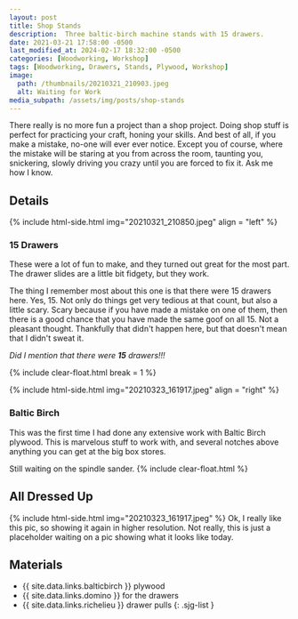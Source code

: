 ```yaml
---
layout: post
title: Shop Stands
description:  Three baltic-birch machine stands with 15 drawers.
date: 2021-03-21 17:58:00 -0500
last_modified_at: 2024-02-17 18:32:00 -0500
categories: [Woodworking, Workshop]
tags: [Woodworking, Drawers, Stands, Plywood, Workshop]
image:
  path: /thumbnails/20210321_210903.jpeg
  alt: Waiting for Work
media_subpath: /assets/img/posts/shop-stands
---
```

There really is no more fun a project than a shop project. Doing shop stuff is perfect for practicing your craft, honing your skills. And best of all, if you make a mistake, no-one will ever ever notice. Except you of course, where the mistake will be staring at you from across the room, taunting you, snickering, slowly driving you crazy until you are forced to fix it. Ask me how I know.

## Details

{% include html-side.html img="20210321_210850.jpeg" align = "left" %}

### 15 Drawers

These were a lot of fun to make, and they turned out great for the most part. The drawer slides are a little bit fidgety, but they work.

The thing I remember most about this one is that there were 15 drawers here. Yes, 15. Not only do things get very tedious at that count, but also a little scary. Scary because if you have made a mistake on one of them, then there is a good chance that you have made the same goof on all 15. Not a pleasant thought. Thankfully that didn't happen here, but that doesn't mean that I didn't sweat it.

_Did I mention that there were **15** drawers!!!_

{% include clear-float.html break = 1 %}

{% include html-side.html img="20210323_161917.jpeg" align = "right" %}

### Baltic Birch

This was the first time I had done any extensive work with Baltic Birch plywood. This is marvelous stuff to work with, and several notches above anything you can get at the big box stores.

Still waiting on the spindle sander.
{% include clear-float.html %}

## All Dressed Up

{% include html-side.html img="20210323_161917.jpeg" %}
Ok, I really like this pic, so showing it again in higher resolution. Not really, this is just a placeholder waiting on a pic showing what it looks like today.

## Materials

- {{ site.data.links.balticbirch }} plywood
- {{ site.data.links.domino }} for the drawers
- {{ site.data.links.richelieu }} drawer pulls
{: .sjg-list }
